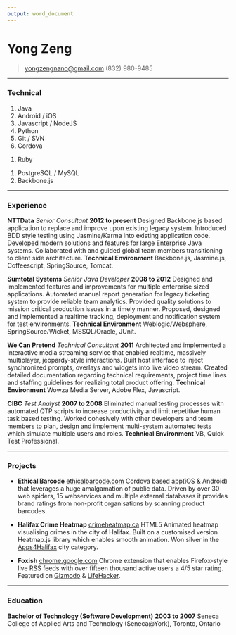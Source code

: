 ```yaml
---
output: word_document
---
```


# Yong Zeng

> [yongzengnano@gmail.com](mailto:yongzengnano@gmail.com)
> (832) 980-9485 

------

### Technical

1. Java
1. Android / iOS
1. Javascript / NodeJS
1. Python
1. Git / SVN
1. Cordova
<!-- 1. Spring / Wicket -->
1. Ruby
<!-- 1. Weblogic / Websphere -->
<!-- 1. Tomcat / Jetty -->
<!-- 1. Oracle DB / MSSQL -->
1. PostgreSQL / MySQL
1. Backbone.js

------

### Experience

**NTTData** *Senior Consultant* __2012 to present__
	Designed Backbone.js based application to replace and improve upon existing legacy system.
	Introduced BDD style testing using Jasmine/Karma into existing application code.
	Developed modern solutions and features for large Enterprise Java systems.
	Collaborated with and guided global team members transitioning to client side architecture.
	**Technical Environment** Backbone.js, Jasmine.js, Coffeescript, SpringSource, Tomcat.

**Sumtotal Systems** *Senior Java Developer* __2008 to 2012__
	Designed and implemented features and improvements for multiple enterprise sized applications.
	Automated manual report generation for legacy ticketing system to provide reliable team analytics.
	Provided quality solutions to mission critical production issues in a timely manner.
	Proposed, designed and implemented a realtime tracking, deployment and notification system for test environments.
	**Technical Environment** Weblogic/Websphere, SpringSource/Wicket, MSSQL/Oracle, JUnit.

**We Can Pretend** *Technical Consultant* __2011__
	Architected and implemented a interactive media streaming service that enabled realtime, massively multiplayer, jeopardy-style interactions.
	Built host interface to inject synchronized prompts, overlays and widgets into live video stream.
	Created detailed documentation regarding technical requirements, project time lines and staffing guidelines for realizing total product offering.
	**Technical Environment** Wowza Media Server, Adobe Flex, Javascript.

<!--
**Redline Distribution** *Web Application Developer* __2008__
	Wrote a versatile Java EE based, database-driven, e-commerce system for the real time sale, processing and shipping of products available from external distributors such as Baker-Taylor and DeepDiscount.
	The system interfaced with external distributors to ensure current inventory, status and price and used AJAX rich components to improve usability, convenience and efficiency.
	**Technical Environment** JBoss, Seam, MySQL, Hibernate, JSF, RichFaces, EJB.
-->

**CIBC** *Test Analyst* __2007 to 2008__
	Eliminated manual testing processes with automated QTP scripts to increase productivity and limit repetitive human task based testing.
	Worked cohesively with other developers and team members to plan, design and implement multi-system automated tests which simulate multiple users and roles.
	**Technical Environment** VB, Quick Test Professional.

------

### Projects

* **Ethical Barcode**
	<a href=http://www.ethicalbarcode.com class=not-printed>ethicalbarcode.com</a>
	Cordova based app(iOS & Android) that leverages a huge amalgamation of public data. Driven by over 30 web spiders, 15 webservices and multiple external databases it provides brand ratings from non-profit organisations by scanning product barcodes.

* **Halifax Crime Heatmap**
	<a href=http://www.crimeheatmap.ca class=not-printed>crimeheatmap.ca</a>
	HTML5 Animated heatmap visualising crimes in the city of Halifax. Built on a customised version Heatmap.js library which enables smooth animation. Won silver in the [Apps4Halifax](http://apps4halifax.ca/) city category.

* **Foxish**
	<a href=https://chrome.google.com/webstore/detail/jpgagcapnkccceppgljfpoadahaopjdb class=not-printed>chrome.google.com</a>
	Chrome extension that enables Firefox-style live RSS feeds with over fifteen thousand active users a 4/5 star rating. Featured on [Gizmodo](http://gizmodo.com/5609633/10-add+ons-you-have-to-know-about-for-google-chrome) & [LifeHacker](http://lifehacker.com/5603602/foxish-live-rss-adds-live-bookmarks-to-google-chrome).

------

### Education

**Bachelor of Technology (Software Development)** __2003 to 2007__
	Seneca College of Applied Arts and Technology (Seneca@York), Toronto, Ontario
